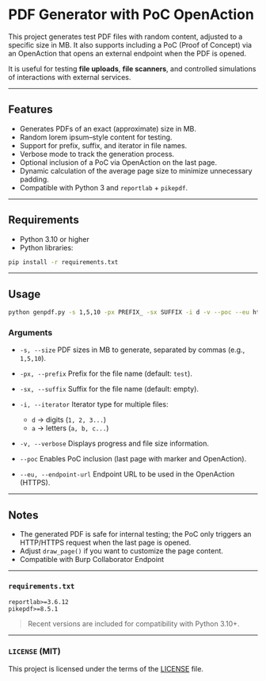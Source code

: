 # PDF Generator with PoC OpenAction

This project generates test PDF files with random content, adjusted to a specific size in MB. It also supports including a PoC (Proof of Concept) via an OpenAction that opens an external endpoint when the PDF is opened.  

It is useful for testing **file uploads**, **file scanners**, and controlled simulations of interactions with external services.

---

## Features

- Generates PDFs of an exact (approximate) size in MB.  
- Random lorem ipsum–style content for testing.  
- Support for prefix, suffix, and iterator in file names.  
- Verbose mode to track the generation process.  
- Optional inclusion of a PoC via OpenAction on the last page.  
- Dynamic calculation of the average page size to minimize unnecessary padding.  
- Compatible with Python 3 and `reportlab` + `pikepdf`.

---

## Requirements

- Python 3.10 or higher
- Python libraries:

```bash
pip install -r requirements.txt
````

---

## Usage

```bash
python genpdf.py -s 1,5,10 -px PREFIX_ -sx SUFFIX -i d -v --poc --eu https://<endpoint-url>
```

### Arguments

* `-s, --size`
  PDF sizes in MB to generate, separated by commas (e.g., `1,5,10`).

* `-px, --prefix`
  Prefix for the file name (default: `test`).

* `-sx, --suffix`
  Suffix for the file name (default: empty).

* `-i, --iterator`
  Iterator type for multiple files:

  * `d` → digits (`1, 2, 3...`)
  * `a` → letters (`a, b, c...`)

* `-v, --verbose`
  Displays progress and file size information.

* `--poc`
  Enables PoC inclusion (last page with marker and OpenAction).

* `--eu, --endpoint-url`
  Endpoint URL to be used in the OpenAction (HTTPS).

---

## Notes

* The generated PDF is safe for internal testing; the PoC only triggers an HTTP/HTTPS request when the last page is opened.
* Adjust `draw_page()` if you want to customize the page content.
* Compatible with Burp Collaborator Endpoint

---

### `requirements.txt`

```
reportlab>=3.6.12
pikepdf>=8.5.1
```

> Recent versions are included for compatibility with Python 3.10+.

---

### `LICENSE` (MIT)

This project is licensed under the terms of the [LICENSE](./LICENSE) file.

